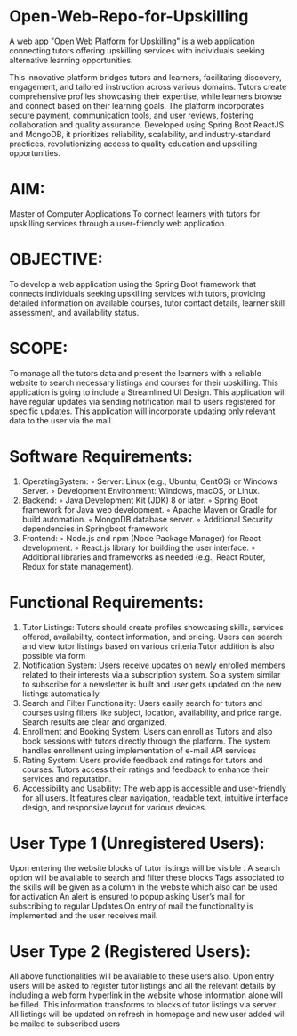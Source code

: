 # Open-Web-Repo-for-Upskilling
A web app "Open Web Platform for Upskilling" is a web application connecting tutors offering upskilling services with individuals seeking alternative learning opportunities. 

This innovative platform bridges tutors and learners, facilitating discovery, engagement, and tailored instruction across various domains. Tutors create comprehensive profiles showcasing their expertise, while learners browse and connect based on their learning goals.
The platform incorporates secure payment, communication tools, and user reviews, fostering collaboration and quality assurance. Developed using Spring Boot ReactJS and MongoDB, it prioritizes reliability, scalability, and industry-standard practices, revolutionizing access to quality education and upskilling opportunities.


# AIM:
Master of Computer Applications
To connect learners with tutors for upskilling services through a user-friendly web application.

# OBJECTIVE:
To develop a web application using the Spring Boot framework that connects individuals seeking upskilling services with tutors, providing detailed information on available courses, tutor contact details, learner skill assessment, and availability status.

# SCOPE:
To manage all the tutors data and present the learners with a reliable website to search
necessary listings and courses for their upskilling.
This application is going to include a Streamlined UI Design.
This application will have regular updates via sending notification mail to users registered for specific updates.
This application will incorporate updating only relevant data to the user via the mail.

# Software Requirements:
1. OperatingSystem:
◦ Server: Linux (e.g., Ubuntu, CentOS) or Windows Server.
◦ Development Environment: Windows, macOS, or Linux.
2. Backend:
◦ Java Development Kit (JDK) 8 or later.
◦ Spring Boot framework for Java web development.
◦ Apache Maven or Gradle for build automation.
◦ MongoDB database server.
◦ Additional Security dependencies in Springboot framework
3. Frontend:
◦ Node.js and npm (Node Package Manager) for React development.
◦ React.js library for building the user interface.
◦ Additional libraries and frameworks as needed (e.g., React Router, Redux for
state management).


# Functional Requirements:
1. Tutor Listings: Tutors should create profiles showcasing skills, services offered, availability, contact information, and pricing. Users can search and view tutor listings based on various criteria.Tutor addition is also possible via form
2. Notification System: Users receive updates on newly enrolled members related to their interests via a subscription system. So a system similar to subscribe for a newsletter is built and user gets updated on the new listings automatically.
3. Search and Filter Functionality: Users easily search for tutors and courses using filters like subject, location, availability, and price range. Search results are clear and organized.
4. Enrollment and Booking System: Users can enroll as Tutors and also book sessions with tutors directly through the platform. The system handles enrollment using implementation of e-mail API services
7. Rating System: Users provide feedback and ratings for tutors and courses. Tutors access their ratings and feedback to enhance their services and reputation.
8. Accessibility and Usability: The web app is accessible and user-friendly for all users. It features clear navigation, readable text, intuitive interface design, and responsive layout for various devices.



# User Type 1 (Unregistered Users):
Upon entering the website blocks of tutor listings will be visible . A search option will be available to search and filter these blocks
Tags associated to the skills will be given as a column in the website which also can be used for activation
An alert is ensured to popup asking User’s mail for subscribing to regular Updates.On entry of mail the functionality is implemented and the user receives mail.
# User Type 2 (Registered Users):
All above functionalities will be available to these users also.
Upon entry users will be asked to register tutor listings and all the relevant details by including a web form hyperlink in the website whose information alone will be filled.
This information transforms to blocks of tutor listings via server .
All listings will be updated on refresh in homepage and new user added will be mailed to subscribed users
